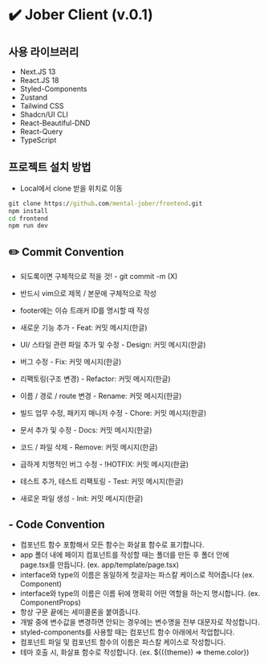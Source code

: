 # ✔️ Jober Client (v.0.1)

## 사용 라이브러리

- Next.JS 13
- React.JS 18
- Styled-Components
- Zustand
- Tailwind CSS
- Shadcn/UI CLI
- React-Beautiful-DND
- React-Query
- TypeScript

## 프로젝트 설치 방법

- Local에서 clone 받을 위치로 이동

```cmd
git clone https://github.com/mental-jober/frontend.git
npm install
cd frontend
npm run dev
```

## ✏️ Commit Convention

- 되도록이면 구체적으로 적을 것! - git commit -m (X)
- 반드시 vim으로 제목 / 본문에 구체적으로 작성
- footer에는 이슈 트래커 ID를 명시할 때 작성

- 새로운 기능 추가 - Feat: 커밋 메시지(한글)
- UI/ 스타일 관련 파일 추가 및 수정 - Design: 커밋 메시지(한글)
- 버그 수정 - Fix: 커밋 메시지(한글)
- 리팩토링(구조 변경) - Refactor: 커밋 메시지(한글)
- 이름 / 경로 / route 변경 - Rename: 커밋 메시지(한글)
- 빌드 업무 수정, 패키지 매니저 수정 - Chore: 커밋 메시지(한글)
- 문서 추가 및 수정 - Docs: 커밋 메시지(한글)
- 코드 / 파일 삭제 - Remove: 커밋 메시지(한글)
- 급하게 치명적인 버그 수정 - !HOTFIX: 커밋 메시지(한글)
- 테스트 추가, 테스트 리팩토링 - Test: 커밋 메시지(한글)
- 새로운 파일 생성 - Init: 커밋 메시지(한글)

## - Code Convention

- 컴포넌트 함수 포함해서 모든 함수는 화살표 함수로 표기합니다.
- app 폴더 내에 페이지 컴포넌트를 작성할 때는 폴더를 만든 후 폴더 안에<br />page.tsx를 만듭니다. (ex. app/template/page.tsx)
- interface와 type의 이름은 동일하게 첫글자는 파스칼 케이스로 적어줍니다 (ex. Component)
- interface와 type의 이름은 이름 뒤에 명확히 어떤 역할을 하는지 명시합니다. (ex. ComponentProps)
- 항상 구문 끝에는 세미콜론을 붙여줍니다.
- 개발 중에 변수값을 변경하면 안되는 경우에는 변수명을 전부 대문자로 작성합니다.
- styled-components를 사용할 때는 컴포넌트 함수 아래에서 작업합니다.
- 컴포넌트 파일 및 컴포넌트 함수의 이름은 파스칼 케이스로 작성합니다.
- 테마 호출 시, 화살표 함수로 작성합니다. (ex. ${({theme}) => theme.color})
